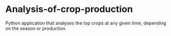 # Analysis-of-crop-production
Python application that analyses the top crops at any given time, depending on the season or production.
